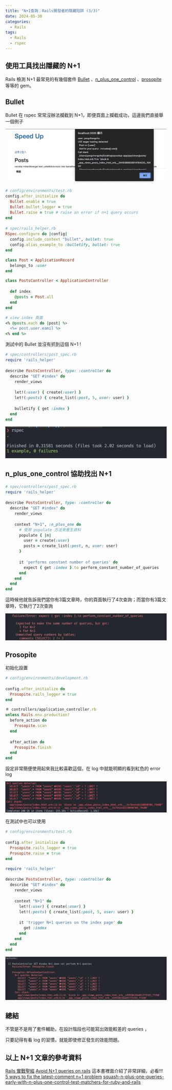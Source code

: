```yaml
---
title: "N+1查詢：Rails開發者的隱藏陷阱 (3/3)"
date: 2024-05-30
categories:
  - Rails
tags:
  - Rails
  - rspec
---
```


## 使用工具找出隱藏的 N+1

Rails 檢測 N+1  最常見的有幾個套件 [Bullet](https://github.com/flyerhzm/bullet) 、[n_plus_one_control](https://github.com/palkan/n_plus_one_control) 、[prosopite](https://github.com/charkost/prosopite) 等等的 gem。

## Bullet

Bullet 在 rspec 常常沒辦法攔截到 N+1，即便頁面上攔截成功，這邊我們直接舉一個例子

![RSpec Bullet](/assets/images/bullet_rspec_alert.png)

```ruby
# config/environments/test.rb
config.after_initialize do
  Bullet.enable = true
  Bullet.bullet_logger = true
  Bullet.raise = true # raise an error if n+1 query occurs
end

# spec/rails_helper.rb
RSpec.configure do |config|
  config.include_context "bullet", bullet: true
  config.alias_example_to :bulletify, bullet: true
end
```

```ruby
class Post < ApplicationRecord
  belongs_to :user
end
```

```ruby
class PostsController < ApplicationController

  def index
    @posts = Post.all
  end
end
```

```ruby
# view index 頁面
<% @posts.each do |post| %>
  <%= post.user.eamil %>
<% end %>
```

測試中的 Bullet 並沒有抓到這個 N+1 !

```ruby
# spec/controllers/post_spec.rb
require 'rails_helper'

describe PostsController, type: :controller do
  describe "GET #index" do
    render_views

    let!(:user) { create(:user) }
    let!(:posts) { create_list(:post, 5, user: user) }

    bulletify { get :index }
  end
end
```

![RSpec Bullet](/assets/images/bullet_rspec.png)

## n_plus_one_control 協助找出 N+1

```ruby
# spec/controllers/post_spec.rb
require 'rails_helper'

describe PostsController, type: :controller do
  describe "GET #index" do
    render_views

    context "N+1", :n_plus_one do
      # 使用 populate 方法來產生資料
      populate { |n|
        user = create(:user)
        posts = create_list(:post, n, user: user)
      }

      it 'performs constant number of queries' do
        expect { get :index }.to perform_constant_number_of_queries
      end
    end
  end
end
```

這時候他就告訴我們當你有3篇文章時，你的頁面執行了4次查詢；而當你有3篇文章時，它執行了2次查詢

![RSpec N_plus](/assets/images/n_plus_one_control_rspec.png)

## Prosopite

初始化設置

```ruby
# config/environments/development.rb

config.after_initialize do
  Prosopite.rails_logger = true
end
```

```ruby
＃ controllers/application_controller.rb
unless Rails.env.production?
  before_action do
    Prosopite.scan
  end

  after_action do
    Prosopite.finish
  end
end
```

設定非常簡便使用起來我比較喜歡這個，在 log 中就能明顯的看到紅色的 error log

![Prosopite](/assets/images/prosopite_log.png)

在測試中也可以使用

```ruby
# config/environments/test.rb

config.after_initialize do
  Prosopite.rails_logger = true
  Prosopite.raise = true
end
```

```ruby
require 'rails_helper'

describe PostsController, type: :controller do
  describe "GET #index" do
    render_views

    context "N+1" do
      let!(:user) { create(:user) }
      let!(:posts) { create_list(:post, 5, user: user) }

      it 'trigger N+1 queries on the index page' do
        get :index
      end
    end
  end
end
```

![Prosopite rspec](/assets/images/prosopite_rspec.png)

## 總結

不管是不是用了套件輔助，在設計階段也可能寫出效能較差的 queries ，

只要記得有看 log 的習慣，就能即使修正發生的效能問題。

## 以上 N+1 文章的參考資料

[Rails 實戰聖經](https://ihower.tw/rails/fullstack-performance-backend.html)
[Avoid N+1 queries on rails](https://bhserna.com/fix-n+1-queries-on-rails.html) 這本書裡面介紹了非常詳細，必看!!!
[5 ways to fix the latest-comment n+1 problem](https://bhserna.com/5-ways-to-fix-the-latest-comment-n-1-problem.html)
[squash-n-plus-one-queries-early-with-n-plus-one-control-test-matchers-for-ruby-and-rails](https://evilmartians.com/chronicles/squash-n-plus-one-queries-early-with-n-plus-one-control-test-matchers-for-ruby-and-rails)